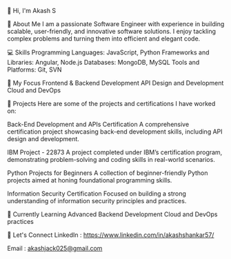 👋 Hi, I'm Akash S

🚀 About Me
I am a passionate Software Engineer with experience in building scalable, user-friendly, and innovative software solutions. I enjoy tackling complex problems and turning them into efficient and elegant code.

💻 Skills
Programming Languages: JavaScript, Python
Frameworks and Libraries: Angular, Node.js
Databases: MongoDB, MySQL
Tools and Platforms: Git, SVN

🌟 My Focus
Frontend & Backend Development
API Design and Development
Cloud and DevOps

📂 Projects
Here are some of the projects and certifications I have worked on:

Back-End Development and APIs Certification
A comprehensive certification project showcasing back-end development skills, including API design and development.

IBM Project - 22873
A project completed under IBM’s certification program, demonstrating problem-solving and coding skills in real-world scenarios.

Python Projects for Beginners
A collection of beginner-friendly Python projects aimed at honing foundational programming skills.

Information Security Certification
Focused on building a strong understanding of information security principles and practices.

🌱 Currently Learning
Advanced Backend Development
Cloud and DevOps practices

📝 Let's Connect
LinkedIn : https://www.linkedin.com/in/akashshankar57/

Email : akashjack025@gmail.com
